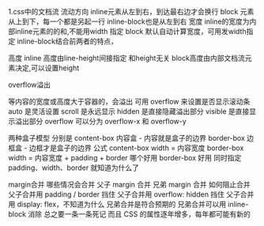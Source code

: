 1.css中的文档流
流动方向
inline元素从左到右，到达最右边才会换行
block 元素从上到下，每一个都是另起一行
inline-block也是从左到右
宽度
inline的宽度为内部inline元素的的和,不能用width 指定
block 默认自动计算宽度，可用发width指定
inline-block结合前两者的特点，

高度
inline 高度由line-height间接指定 和height无关
block高度由内部文档流元素决定,可以设置height



overflow溢出

等内容的宽度或高度大于容器的，会溢出
可用 overflow 来设置是否显示滚动条
auto 是灵活设置
scroll 是永远显示
hidden 是直接隐藏溢出部分
visible 是直接显示溢出部分
overflow 可以分为 overflow-x 和 overflow-y

两种盒子模型
分别是
content-box 内容盒 - 内容就是盒子的边界
border-box 边框盒 - 边框才是盒子的边界
公式
content-box width = 内容宽度
border-box width = 内容宽度 + padding + border
哪个好用
border-box 好用
同时指定 padding、width、border 就知道为什么了

margin合并
哪些情况会合并
父子 margin 合并
兄弟 margin 合并
如何阻止合并
父子合并用 padding / border 挡住
父子合并用 overflow: hidden 挡住
父子合并用  display: flex，不知道为什么
兄弟合并是符合预期的
兄弟合并可以用 inline-block 消除
总之要一条一条死记
而且 CSS 的属性逐年增多，每年都可能有新的
